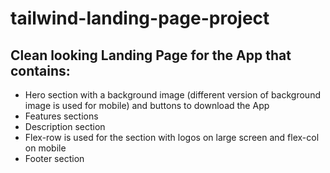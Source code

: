 # tailwind-landing-page-project
## Clean looking Landing Page for the App that contains:
- Hero section with a background image (different version of background image is used for mobile) and buttons to download the App
- Features sections
- Description section
- Flex-row is used for the section with logos on large screen and flex-col on mobile
- Footer section
